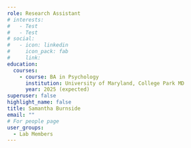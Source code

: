```yaml
---
role: Research Assistant
# interests:
#   - Test
#   - Test
# social:
#   - icon: linkedin
#     icon_pack: fab
#     link: 
education:
  courses:
    - course: BA in Psychology
      institution: University of Maryland, College Park MD
      year: 2025 (expected)
superuser: false
highlight_name: false
title: Samantha Burnside
email: ""
# For people page
user_groups: 
  - Lab Members
---
```

<!-- Ashley Star is an undergraduate at the University of Maryland with an expected graduation date of May 2025. Ashley is double majoring in Psychology and Sociology. After graduating, she hopes to pursue a career in Human Resources and go back to graduate school for a Masters in I/O Psychology. Beyond the classroom Ashley enjoys traveling and reading.  -->